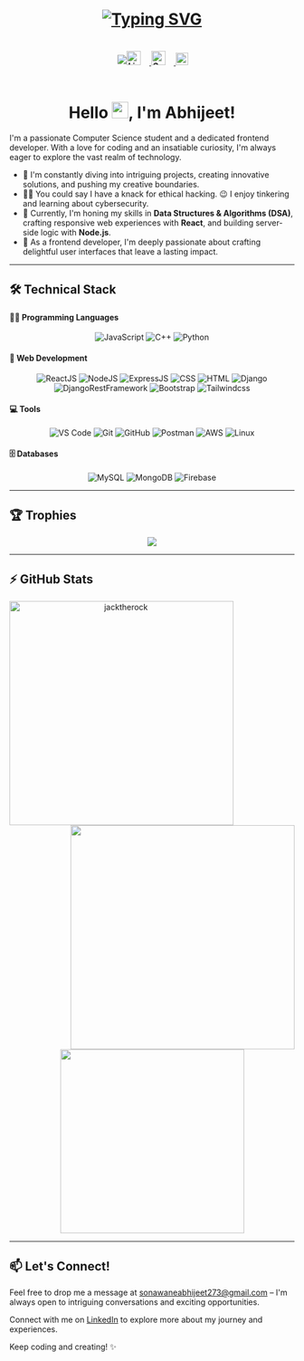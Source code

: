 <!-- Typing SVG -->
<h1 align="center">
  <a href="#">
    <img src="https://readme-typing-svg.demolab.com?font=Poppins&weight=500&pause=1000&color=007ACC&center=true&vCenter=true&width=480&lines=%F0%9F%91%8B+Greetings%2C+Fellow+Coders+and+Curious+Minds!;Exploring+My+Digital+Universe!+%F0%9F%8C%8C" alt="Typing SVG" />
  </a>
</h1>

<div style="display: flex; justify-content: center; align-items: center;">
  
  <!-- Visitors Badge -->
  <img align="right" src="https://visitor-badge.laobi.icu/badge?page_id=jacktherock.jacktherock" />

  <!-- Profiles -->
  <h5 align="left">
    <a href="https://www.linkedin.com/in/abhijeetsss" title="Abhijeet Sonawane | LinkedIn" target="_blank">
      <img alt="LinkedIn | Abhijeet" width="25px" src="https://img.icons8.com/color/linkedin" style="margin-right: 15px;" />
    </a>
    <a href="mailto:sonawaneabhijeet273@gmail.com" title="Abhijeet Sonawane | Gmail" target="_blank">
      <img alt="Gmail | Abhijeet" width="25px" src="https://img.icons8.com/color/gmail-new" style="margin-right: 15px;" />
    </a>
    <a href="https://portfolio-abhijeets.netlify.app" title="Portfolio | Abhijeet" target="_blank">
      <img alt="Portfolio | Abhijeet" width="22px" src="https://img.icons8.com/color/portfolio" />
    </a>
  </h5>
  
</div>

<!-- Hello -->
<h1 align="center">
  Hello <img src="https://media.giphy.com/media/hvRJCLFzcasrR4ia7z/giphy.gif" width="29px">, I'm Abhijeet!
</h1>

<!-- About -->

I'm a passionate Computer Science student and a dedicated frontend developer. With a love for coding and an insatiable curiosity, I'm always eager to explore the vast realm of technology.

- 🔭 I'm constantly diving into intriguing projects, creating innovative solutions, and pushing my creative boundaries.
- 👨‍💻 You could say I have a knack for ethical hacking. 😉 I enjoy tinkering and learning about cybersecurity.
- 🌱 Currently, I'm honing my skills in **Data Structures & Algorithms (DSA)**, crafting responsive web experiences with **React**, and building server-side logic with **Node.js**.
- 🎨 As a frontend developer, I'm deeply passionate about crafting delightful user interfaces that leave a lasting impact.

---

<!-- Languages & Tools -->

## 🛠️ Technical Stack

#### 👨‍💻 Programming Languages

<p align="center">
    <img alt="JavaScript" src="https://img.shields.io/badge/JavaScript-F7DF1E.svg?logo=javascript&logoColor=black">
    <img alt="C++" src="https://custom-icon-badges.herokuapp.com/badge/C++-9C033A.svg?logo=cpp2&logoColor=white">
    <img alt="Python" src="https://img.shields.io/badge/Python-14354C.svg?logo=python&logoColor=white">
</p>

#### 🧰 Web Development

<p align="center">
    <img alt="ReactJS" src="https://img.shields.io/badge/React JS-20232a.svg?logo=react&logoColor=%2361DAFB"></a>
    <img alt="NodeJS" src="https://img.shields.io/badge/Node JS-43853D.svg?logo=node.js&logoColor=white">
    <img alt="ExpressJS" src="https://img.shields.io/badge/Express JS-black.svg?logo=express&logoColor=white">
    <img alt="CSS" src="https://img.shields.io/badge/CSS-1572B6.svg?logo=css3&logoColor=white"></a>
    <img alt="HTML" src="https://img.shields.io/badge/HTML-E34F26.svg?logo=html5&logoColor=white"></a>
    <img alt="Django" src="https://img.shields.io/badge/django-228B22.svg?logo=django"></a>
    <img alt="DjangoRestFramework" src="https://img.shields.io/badge/djangorestframework-yellowgreen.svg?logo=django"></a>
    <img alt="Bootstrap" src="https://img.shields.io/badge/Bootstrap-7952B3.svg?logo=bootstrap&logoColor=white"></a>
    <img alt="Tailwindcss" src="https://img.shields.io/badge/tailwindcss-blue.svg?logo=tailwindcss"></a>
</p>

#### 💻 Tools

<p align="center">
    <img alt="VS Code" src="https://img.shields.io/badge/VS%20Code-007ACC.svg?logo=visual-studio-code&logoColor=white">
    <img alt="Git" src="https://img.shields.io/badge/Git-F05032.svg?logo=git&logoColor=white">
    <img alt="GitHub" src="https://img.shields.io/badge/GitHub-181717.svg?logo=github&logoColor=white">
    <img alt="Postman" src="https://img.shields.io/badge/Postman-FF6C37.svg?logo=postman&logoColor=white">
    <img alt="AWS" src="https://img.shields.io/badge/AWS-232F3E.svg?logo=amazon-aws&logoColor=white">
    <img alt="Linux" src="https://img.shields.io/badge/Linux-FCC624.svg?logo=linux&logoColor=black">
</p>

#### 🗄️ Databases

<p align="center">
    <img alt="MySQL" src="https://img.shields.io/badge/MySQL-00f.svg?logo=mysql&logoColor=white">
    <img alt="MongoDB" src ="https://img.shields.io/badge/MongoDB-4ea94b.svg?logo=mongodb&logoColor=white">
    <img alt="Firebase" src="https://img.shields.io/badge/Firebase-FE7A16.svg?logo=firebase&logoColor=white">
</p>

---

<!-- Trophies -->

## 🏆 Trophies

<p align="center">
  <img alig src="https://github-profile-trophy.vercel.app/?username=jacktherock&row=1&column=5&rank=SSS,SS,S,AAA,AA,A,B,C,UNKNOWN,SECRET&theme=juicyfresh&no-bg=false&no-frame=false&margin-w=5&margin-h=0" />
</p>

---

<!-- GitHub Stats -->

## <b>⚡ GitHub Stats</b>

<p align=center>
  <div align=center>
    <!-- GitHub Streak -->
    <a href="#">
      <img align="left" width=396 src="https://github-readme-streak-stats.herokuapp.com/?user=jacktherock&theme=react&border=61dafb&hide_border=false" alt="jacktherock" />
    </a>
    <!-- GitHub Stats -->
    <a href="#">
      <img align="right" width=396 src="https://github-readme-stats.vercel.app/api?username=jacktherock&include_all_commits=true&count_private=true&show_icons=true&theme=react&border_color=61dafb&hide_border=false" />
    </a>
  </div>
  <br><br><br><br><br><br><br><br><br>
  <div align=center>
    <!-- Language Stats -->
    <a href="#">
      <img width=325 align="center" src="https://github-readme-stats.vercel.app/api/top-langs/?username=jacktherock&title_color=61dafb&text_color=ffffff&icon_color=61dafb&bg_color=20232a&langs_count=10&layout=compact&border_color=61dafb&hide_border=false" />
    </a>
  </div>
</p>

---

## 📫 Let's Connect!

Feel free to drop me a message at [sonawaneabhijeet273@gmail.com](mailto:sonawaneabhijeet273@gmail.com) – I'm always open to intriguing conversations and exciting opportunities.

Connect with me on [LinkedIn](https://www.linkedin.com/in/abhijeetsss) to explore more about my journey and experiences.

Keep coding and creating! ✨
